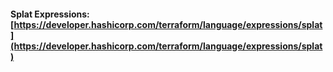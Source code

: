 #### Splat Expressions: [https://developer.hashicorp.com/terraform/language/expressions/splat](https://developer.hashicorp.com/terraform/language/expressions/splat)